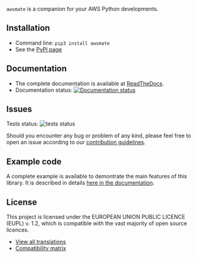 `awsmate` is a companion for your AWS Python developments.


## Installation

* Command line: `pip3 install awsmate`
* See the [PyPI page](https://pypi.org/project/awsmate/ "awsmate PyPI page")


## Documentation

* The complete documentation is available at [ReadTheDocs](https://awsmate.readthedocs.io/ "awsmate documentation").
* Documentation status: [![Documentation status](https://readthedocs.org/projects/awsmate/badge/?version=latest)](https://awsmate.readthedocs.io/en/latest/?badge=latest)

## Issues

Tests status: ![tests status](https://github.com/shlublu/awsmate/actions/workflows/tests.yaml/badge.svg?branch=master)

Should you encounter any bug or problem of any kind, please feel free to open an issue according to our [contribution guidelines](https://awsmate.readthedocs.io/en/latest/contributing.html).

## Example code

A complete example is available to demontrate the main features of this library. It is described in details [here in the documentation](https://awsmate.readthedocs.io/en/latest/example_application.html).

## License

This project is licensed under the EUROPEAN UNION PUBLIC LICENCE (EUPL) v. 1.2, which is compatible with the vast majority of open source licences.

* [View all translations](https://joinup.ec.europa.eu/collection/eupl/eupl-text-eupl-12 "Translations of the EUPL-1.2")
* [Compatibility matrix](https://joinup.ec.europa.eu/collection/eupl/matrix-eupl-compatible-open-source-licences "Compatibility matrix of the EUPL-1.2")
